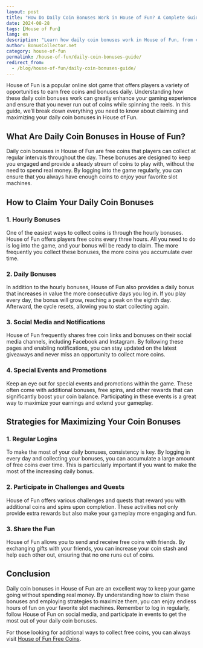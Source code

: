 ```yaml
---
layout: post  
title: "How Do Daily Coin Bonuses Work in House of Fun? A Complete Guide"  
date: 2024-08-28  
tags: [House of Fun]  
lang: en  
description: "Learn how daily coin bonuses work in House of Fun, from claiming hourly rewards to maximizing your free spins. Get the most out of your gameplay with our complete guide."  
author: BonusCollector.net  
category: house-of-fun
permalink: /house-of-fun/daily-coin-bonuses-guide/
redirect_from:
  - /blog/house-of-fun/daily-coin-bonuses-guide/
---
```


House of Fun is a popular online slot game that offers players a variety of opportunities to earn free coins and bonuses daily. Understanding how these daily coin bonuses work can greatly enhance your gaming experience and ensure that you never run out of coins while spinning the reels. In this guide, we’ll break down everything you need to know about claiming and maximizing your daily coin bonuses in House of Fun.

## What Are Daily Coin Bonuses in House of Fun?

Daily coin bonuses in House of Fun are free coins that players can collect at regular intervals throughout the day. These bonuses are designed to keep you engaged and provide a steady stream of coins to play with, without the need to spend real money. By logging into the game regularly, you can ensure that you always have enough coins to enjoy your favorite slot machines.

## How to Claim Your Daily Coin Bonuses

### 1. **Hourly Bonuses**
One of the easiest ways to collect coins is through the hourly bonuses. House of Fun offers players free coins every three hours. All you need to do is log into the game, and your bonus will be ready to claim. The more frequently you collect these bonuses, the more coins you accumulate over time.

### 2. **Daily Bonuses**
In addition to the hourly bonuses, House of Fun also provides a daily bonus that increases in value the more consecutive days you log in. If you play every day, the bonus will grow, reaching a peak on the eighth day. Afterward, the cycle resets, allowing you to start collecting again.

### 3. **Social Media and Notifications**
House of Fun frequently shares free coin links and bonuses on their social media channels, including Facebook and Instagram. By following these pages and enabling notifications, you can stay updated on the latest giveaways and never miss an opportunity to collect more coins.

### 4. **Special Events and Promotions**
Keep an eye out for special events and promotions within the game. These often come with additional bonuses, free spins, and other rewards that can significantly boost your coin balance. Participating in these events is a great way to maximize your earnings and extend your gameplay.

## Strategies for Maximizing Your Coin Bonuses

### 1. **Regular Logins**
To make the most of your daily bonuses, consistency is key. By logging in every day and collecting your bonuses, you can accumulate a large amount of free coins over time. This is particularly important if you want to make the most of the increasing daily bonus.

### 2. **Participate in Challenges and Quests**
House of Fun offers various challenges and quests that reward you with additional coins and spins upon completion. These activities not only provide extra rewards but also make your gameplay more engaging and fun.

### 3. **Share the Fun**
House of Fun allows you to send and receive free coins with friends. By exchanging gifts with your friends, you can increase your coin stash and help each other out, ensuring that no one runs out of coins.

## Conclusion

Daily coin bonuses in House of Fun are an excellent way to keep your game going without spending real money. By understanding how to claim these bonuses and employing strategies to maximize them, you can enjoy endless hours of fun on your favorite slot machines. Remember to log in regularly, follow House of Fun on social media, and participate in events to get the most out of your daily coin bonuses.

For those looking for additional ways to collect free coins, you can always visit [House of Fun Free Coins](https://bonuscollector.net/house-of-fun-free-coins/).